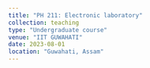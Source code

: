 ```yaml
---
title: "PH 211: Electronic laboratory"
collection: teaching
type: "Undergraduate course"
venue: "IIT GUWAHATI"
date: 2023-08-01
location: "Guwahati, Assam"
---
```

